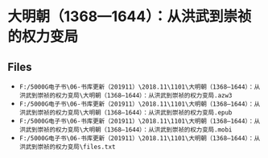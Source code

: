 # 大明朝（1368—1644）：从洪武到崇祯的权力变局

## Files

- `F:/5000G电子书\06-书库更新（201911）\2018.11\1101\大明朝（1368—1644）：从洪武到崇祯的权力变局\大明朝（1368—1644）：从洪武到崇祯的权力变局.azw3`
- `F:/5000G电子书\06-书库更新（201911）\2018.11\1101\大明朝（1368—1644）：从洪武到崇祯的权力变局\大明朝（1368—1644）：从洪武到崇祯的权力变局.epub`
- `F:/5000G电子书\06-书库更新（201911）\2018.11\1101\大明朝（1368—1644）：从洪武到崇祯的权力变局\大明朝（1368—1644）：从洪武到崇祯的权力变局.mobi`
- `F:/5000G电子书\06-书库更新（201911）\2018.11\1101\大明朝（1368—1644）：从洪武到崇祯的权力变局\files.txt`
